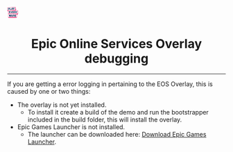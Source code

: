 <a href="/README.md"><img src="/com.playeveryware.eos/Documentation~/images/PlayEveryWareLogo.gif" alt="README.md" width="5%"/></a>

# <div align="center">Epic Online Services Overlay debugging</div>
---

If you are getting a error logging in pertaining to the EOS Overlay, this is caused by one or two things:
- The overlay is not yet installed. 
    - To install it create a build of the demo and run the bootstrapper included in the build folder, this will install the overlay.
- Epic Games Launcher is not installed.
    - The launcher can be downloaded here: [Download Epic Games Launcher](https://store.epicgames.com/en-US/download).